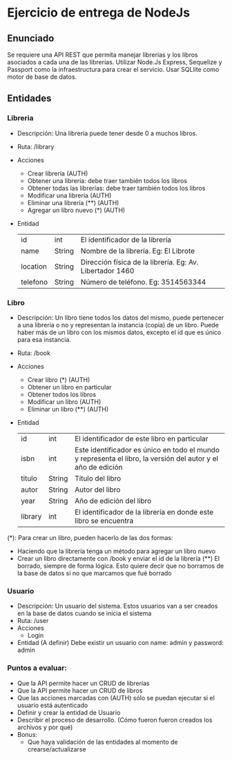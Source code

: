 # **Ejercicio de entrega de NodeJs**

## Enunciado
Se requiere una API REST que permita manejar librerías y los libros asociados a cada una de las librerías. Utilizar Node.Js Express, Sequelize y Passport como la infraestructura para crear el servicio. Usar SQLlite como motor de base de datos.

## Entidades
### Libreria
* Descripción: Una librería puede tener desde 0 a muchos libros.
* Ruta: /library
* Acciones
  * Crear librería (AUTH)
  * Obtener una librería: debe traer también todos los libros
  * Obtener todas las librerías: debe traer también todos los libros
  * Modificar una librería (AUTH)
  * Eliminar una librería (**) (AUTH)
  * Agregar un libro nuevo (*) (AUTH)
* Entidad

  <table>    
    <tbody>
      <tr>
        <td>id</td>
        <td>int</td>
        <td>El identificador de la librería</td>
      </tr>
      <tr>
        <td>name</td>
        <td>String</td>
        <td>Nombre de la librería. Eg: El Librote</td>
      </tr>
      <tr>
        <td>location</td>
        <td>String</td>
        <td>Dirección física de la librería. Eg: Av. Libertador 1460</td>
      </tr>
      <tr>
        <td>telefono</td>
        <td>String</td>
        <td>Número de teléfono. Eg: 3514563344</td>
      </tr>
    </tbody>
  </table>

### Libro
* Descripción: Un libro tiene todos los datos del mismo, puede pertenecer a una librería o no y representan la instancia (copia) de un libro. Puede haber más de un libro con los mismos datos, excepto el id que es único para esa instancia.
* Ruta: /book
* Acciones
  * Crear libro (*) (AUTH)
  * Obtener un libro en particular
  * Obtener todos los libros
  * Modificar un libro (AUTH)
  * Eliminar un libro (**) (AUTH)
* Entidad

  <table>    
    <tbody>
      <tr>
        <td>id</td>
        <td>int</td>
        <td>El identificador de este libro en particular</td>
      </tr>
      <tr>
        <td>isbn</td>
        <td>int</td>
        <td>Este identificador es único en todo el mundo y representa el libro, la versión del autor y el año de edición</td>
      </tr>
      <tr>
        <td>titulo</td>
        <td>String</td>
        <td>Título del libro</td>
      </tr>
      <tr>
        <td>autor</td>
        <td>String</td>
        <td>Autor del libro</td>
      </tr>
      <tr>
        <td>year</td>
        <td>String</td>
        <td>Año de edición del libro</td>
      </tr>
      <tr>
        <td>library</td>
        <td>int</td>
        <td>El identificador de la librería en donde este libro se encuentra</td>
      </tr>
    </tbody>
  </table>

(*): Para crear un libro, pueden hacerlo de las dos formas:
  * Haciendo que la librería tenga un método para agregar un libro nuevo
  * Crear un libro directamente con /book y enviar el id de la librería
(**) El borrado, siempre de forma lógica. Esto quiere decir que no borramos de la base de datos si no que marcamos que fué borrado

### Usuario
* Descripción: Un usuario del sistema. Estos usuarios van a ser creados en la base de datos cuando se inicia el sistema
* Ruta: /user
* Acciones
  * Login
* Entidad (A definir)
Debe existir un usuario con name: admin y password: admin

### Puntos a evaluar:
* Que la API permite hacer un CRUD de librerías
* Que la API permite hacer un CRUD de libros
* Que las acciones marcadas con (AUTH) sólo se puedan ejecutar si el usuario está autenticado
* Definir y crear la entidad de Usuario
* Describir el proceso de desarrollo. (Cómo fueron fueron creados los archivos y por qué)
* Bonus:
  * Que haya validación de las entidades al momento de crearse/actualizarse